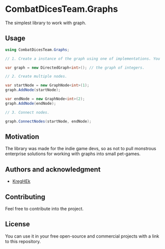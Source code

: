 # CombatDicesTeam.Graphs

The simplest library to work with graph.

## Usage

```c#
using CombatDicesTeam.Graphs;

// 1. Create a instance of the graph using one of implementations. You can create base graph from out-of-box.

var graph = new DirectedGraph<int>(); // the graph of integers.

// 2. Create multiple nodes.

var startNode = new GraphNode<int>(1);
graph.AddNode(startNode);

var endNode = new GraphNode<int>(2);
graph.AddNode(endNode);

// 3. Connect nodes.

graph.ConnectNodes(startNode, endNode);

```

## Motivation

The library was made for the indie game devs, so as not to pull monstrous enterprise solutions for working with graphs into small pet-games.

## Authors and acknowledgment

- [KregHEk](https://github.com/kreghek)

## Contributing

Feel free to contribute into the project.

## License

You can use it in your free open-source and commercial projects with a link to this repository.